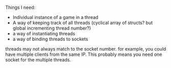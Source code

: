 Things I need:

- Individual instance of a game in a thread
- A way of keeping track of all threads (cyclical array of structs? 
but global incrementing thread number?)
- a way of instantiating threads 
- a way of binding threads to sockets

threads may not always match to the socket number.
for example, you could have multiple clients from the same IP.
This probably means you need one socket for the multiple threads.